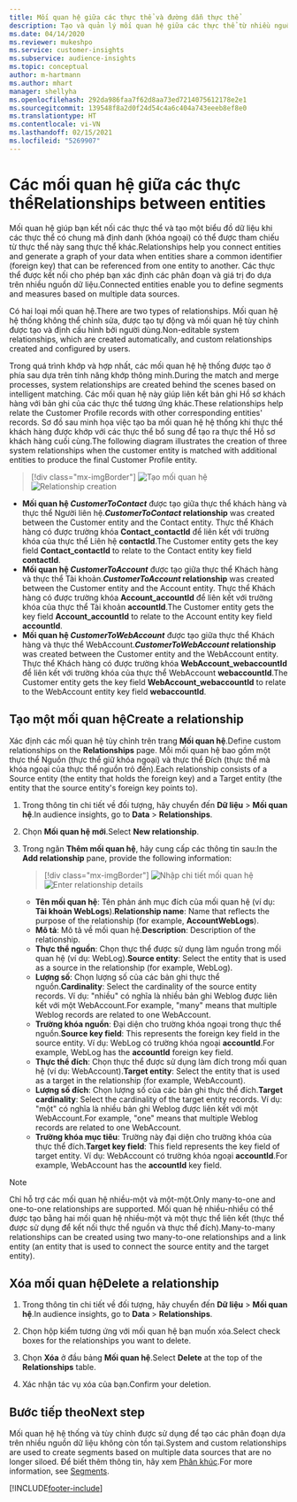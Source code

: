 ```yaml
---
title: Mối quan hệ giữa các thực thể và đường dẫn thực thể
description: Tạo và quản lý mối quan hệ giữa các thực thể từ nhiều nguồn dữ liệu.
ms.date: 04/14/2020
ms.reviewer: mukeshpo
ms.service: customer-insights
ms.subservice: audience-insights
ms.topic: conceptual
author: m-hartmann
ms.author: mhart
manager: shellyha
ms.openlocfilehash: 292da986faa7f62d8aa73ed7214075612178e2e1
ms.sourcegitcommit: 139548f8a2d0f24d54c4a6c404a743eeeb8ef8e0
ms.translationtype: HT
ms.contentlocale: vi-VN
ms.lasthandoff: 02/15/2021
ms.locfileid: "5269907"
---
```

# <a name="relationships-between-entities"></a><span data-ttu-id="f7a87-103">Các mối quan hệ giữa các thực thể</span><span class="sxs-lookup"><span data-stu-id="f7a87-103">Relationships between entities</span></span>

<span data-ttu-id="f7a87-104">Mối quan hệ giúp bạn kết nối các thực thể và tạo một biểu đồ dữ liệu khi các thực thể có chung mã định danh (khóa ngoại) có thể được tham chiếu từ thực thể này sang thực thể khác.</span><span class="sxs-lookup"><span data-stu-id="f7a87-104">Relationships help you connect entities and generate a graph of your data when entities share a common identifier (foreign key) that can be referenced from one entity to another.</span></span> <span data-ttu-id="f7a87-105">Các thực thể được kết nối cho phép bạn xác định các phân đoạn và giá trị đo dựa trên nhiều nguồn dữ liệu.</span><span class="sxs-lookup"><span data-stu-id="f7a87-105">Connected entities enable you to define segments and measures based on multiple data sources.</span></span>

<span data-ttu-id="f7a87-106">Có hai loại mối quan hệ.</span><span class="sxs-lookup"><span data-stu-id="f7a87-106">There are two types of relationships.</span></span> <span data-ttu-id="f7a87-107">Mối quan hệ hệ thống không thể chỉnh sửa, được tạo tự động và mối quan hệ tùy chỉnh được tạo và định cấu hình bởi người dùng.</span><span class="sxs-lookup"><span data-stu-id="f7a87-107">Non-editable system relationships, which are created automatically, and custom relationships created and configured by users.</span></span>

<span data-ttu-id="f7a87-108">Trong quá trình khớp và hợp nhất, các mối quan hệ hệ thống được tạo ở phía sau dựa trên tính năng khớp thông minh.</span><span class="sxs-lookup"><span data-stu-id="f7a87-108">During the match and merge processes, system relationships are created behind the scenes based on intelligent matching.</span></span> <span data-ttu-id="f7a87-109">Các mối quan hệ này giúp liên kết bản ghi Hồ sơ khách hàng với bản ghi của các thực thể tương ứng khác.</span><span class="sxs-lookup"><span data-stu-id="f7a87-109">These relationships help relate the Customer Profile records with other corresponding entities' records.</span></span> <span data-ttu-id="f7a87-110">Sơ đồ sau minh họa việc tạo ba mối quan hệ hệ thống khi thực thể khách hàng được khớp với các thực thể bổ sung để tạo ra thực thể Hồ sơ khách hàng cuối cùng.</span><span class="sxs-lookup"><span data-stu-id="f7a87-110">The following diagram illustrates the creation of three system relationships when the customer entity is matched with additional entities to produce the final Customer Profile entity.</span></span>

> [!div class="mx-imgBorder"]
> <span data-ttu-id="f7a87-111">![Tạo mối quan hệ](media/relationships-entities-merge.png "Tạo mối quan hệ")</span><span class="sxs-lookup"><span data-stu-id="f7a87-111">![Relationship creation](media/relationships-entities-merge.png "Relationship creation")</span></span>

- <span data-ttu-id="f7a87-112">**Mối quan hệ *CustomerToContact*** được tạo giữa thực thể khách hàng và thực thể Người liên hệ.</span><span class="sxs-lookup"><span data-stu-id="f7a87-112">***CustomerToContact* relationship** was created between the Customer entity and the Contact entity.</span></span> <span data-ttu-id="f7a87-113">Thực thể Khách hàng có được trường khóa **Contact_contactId** để liên kết với trường khóa của thực thể Liên hệ **contactId**.</span><span class="sxs-lookup"><span data-stu-id="f7a87-113">The Customer entity gets the key field **Contact_contactId** to relate to the Contact entity key field **contactId**.</span></span>
- <span data-ttu-id="f7a87-114">**Mối quan hệ *CustomerToAccount*** được tạo giữa thực thể Khách hàng và thực thể Tài khoản.</span><span class="sxs-lookup"><span data-stu-id="f7a87-114">***CustomerToAccount* relationship** was created between the Customer entity and the Account entity.</span></span> <span data-ttu-id="f7a87-115">Thực thể Khách hàng có được trường khóa **Account_accountId** để liên kết với trường khóa của thực thể Tài khoản **accountId**.</span><span class="sxs-lookup"><span data-stu-id="f7a87-115">The Customer entity gets the key field **Account_accountId** to relate to the Account entity key field **accountId**.</span></span>
- <span data-ttu-id="f7a87-116">**Mối quan hệ *CustomerToWebAccount*** được tạo giữa thực thể Khách hàng và thực thể WebAccount.</span><span class="sxs-lookup"><span data-stu-id="f7a87-116">***CustomerToWebAccount* relationship** was created between the Customer entity and the WebAccount entity.</span></span> <span data-ttu-id="f7a87-117">Thực thể Khách hàng có được trường khóa **WebAccount_webaccountId** để liên kết với trường khóa của thực thể WebAccount **webaccountId**.</span><span class="sxs-lookup"><span data-stu-id="f7a87-117">The Customer entity gets the key field **WebAccount_webaccountId** to relate to the WebAccount entity key field **webaccountId**.</span></span>

## <a name="create-a-relationship"></a><span data-ttu-id="f7a87-118">Tạo một mối quan hệ</span><span class="sxs-lookup"><span data-stu-id="f7a87-118">Create a relationship</span></span>

<span data-ttu-id="f7a87-119">Xác định các mối quan hệ tùy chỉnh trên trang **Mối quan hệ**.</span><span class="sxs-lookup"><span data-stu-id="f7a87-119">Define custom relationships on the **Relationships** page.</span></span> <span data-ttu-id="f7a87-120">Mỗi mối quan hệ bao gồm một thực thể Nguồn (thực thể giữ khóa ngoại) và thực thể Đích (thực thể mà khóa ngoại của thực thể nguồn trỏ đến).</span><span class="sxs-lookup"><span data-stu-id="f7a87-120">Each relationship consists of a Source entity (the entity that holds the foreign key) and a Target entity (the entity that the source entity's foreign key points to).</span></span>

1. <span data-ttu-id="f7a87-121">Trong thông tin chi tiết về đối tượng, hãy chuyển đến **Dữ liệu** > **Mối quan hệ**.</span><span class="sxs-lookup"><span data-stu-id="f7a87-121">In audience insights, go to **Data** > **Relationships**.</span></span>

2. <span data-ttu-id="f7a87-122">Chọn **Mối quan hệ mới**.</span><span class="sxs-lookup"><span data-stu-id="f7a87-122">Select **New relationship**.</span></span>

3. <span data-ttu-id="f7a87-123">Trong ngăn **Thêm mối quan hệ**, hãy cung cấp các thông tin sau:</span><span class="sxs-lookup"><span data-stu-id="f7a87-123">In the **Add relationship** pane, provide the following information:</span></span>

   > [!div class="mx-imgBorder"]
   > <span data-ttu-id="f7a87-124">![Nhập chi tiết mối quan hệ](media/relationships-add.png "Nhập chi tiết mối quan hệ")</span><span class="sxs-lookup"><span data-stu-id="f7a87-124">![Enter relationship details](media/relationships-add.png "Enter relationship details")</span></span>

   - <span data-ttu-id="f7a87-125">**Tên mối quan hệ**: Tên phản ánh mục đích của mối quan hệ (ví dụ: **Tài khoản WebLogs**).</span><span class="sxs-lookup"><span data-stu-id="f7a87-125">**Relationship name**: Name that reflects the purpose of the relationship (for example, **AccountWebLogs**).</span></span>
   - <span data-ttu-id="f7a87-126">**Mô tả**: Mô tả về mối quan hệ.</span><span class="sxs-lookup"><span data-stu-id="f7a87-126">**Description**: Description of the relationship.</span></span>
   - <span data-ttu-id="f7a87-127">**Thực thể nguồn**: Chọn thực thể được sử dụng làm nguồn trong mối quan hệ (ví dụ: WebLog).</span><span class="sxs-lookup"><span data-stu-id="f7a87-127">**Source entity**: Select the entity that is used as a source in the relationship (for example, WebLog).</span></span>
   - <span data-ttu-id="f7a87-128">**Lượng số**: Chọn lượng số của các bản ghi thực thể nguồn.</span><span class="sxs-lookup"><span data-stu-id="f7a87-128">**Cardinality**: Select the cardinality of the source entity records.</span></span> <span data-ttu-id="f7a87-129">Ví dụ: "nhiều" có nghĩa là nhiều bản ghi Weblog được liên kết với một WebAccount.</span><span class="sxs-lookup"><span data-stu-id="f7a87-129">For example, "many" means that multiple Weblog records are related to one WebAccount.</span></span>
   - <span data-ttu-id="f7a87-130">**Trường khóa nguồn**: Đại diện cho trường khóa ngoại trong thực thể nguồn.</span><span class="sxs-lookup"><span data-stu-id="f7a87-130">**Source key field**: This represents the foreign key field in the source entity.</span></span> <span data-ttu-id="f7a87-131">Ví dụ: WebLog có trường khóa ngoại **accountId**.</span><span class="sxs-lookup"><span data-stu-id="f7a87-131">For example, WebLog has the **accountId** foreign key field.</span></span>
   - <span data-ttu-id="f7a87-132">**Thực thể đích**: Chọn thực thể được sử dụng làm đích trong mối quan hệ (ví dụ: WebAccount).</span><span class="sxs-lookup"><span data-stu-id="f7a87-132">**Target entity**: Select the entity that is used as a target in the relationship (for example, WebAccount).</span></span>
   - <span data-ttu-id="f7a87-133">**Lượng số đích**: Chọn lượng số của các bản ghi thực thể đích.</span><span class="sxs-lookup"><span data-stu-id="f7a87-133">**Target cardinality**: Select the cardinality of the target entity records.</span></span> <span data-ttu-id="f7a87-134">Ví dụ: "một" có nghĩa là nhiều bản ghi Weblog được liên kết với một WebAccount.</span><span class="sxs-lookup"><span data-stu-id="f7a87-134">For example, "one" means that multiple Weblog records are related to one WebAccount.</span></span>
   - <span data-ttu-id="f7a87-135">**Trường khóa mục tiêu**: Trường này đại diện cho trường khóa của thực thể đích.</span><span class="sxs-lookup"><span data-stu-id="f7a87-135">**Target key field**: This field represents the key field of target entity.</span></span> <span data-ttu-id="f7a87-136">Ví dụ: WebAccount có trường khóa ngoại **accountId**.</span><span class="sxs-lookup"><span data-stu-id="f7a87-136">For example, WebAccount has the **accountId** key field.</span></span>

> [!NOTE]
> <span data-ttu-id="f7a87-137">Chỉ hỗ trợ các mối quan hệ nhiều-một và một-một.</span><span class="sxs-lookup"><span data-stu-id="f7a87-137">Only many-to-one and one-to-one relationships are supported.</span></span> <span data-ttu-id="f7a87-138">Mối quan hệ nhiều-nhiều có thể được tạo bằng hai mối quan hệ nhiều-một và một thực thể liên kết (thực thể được sử dụng để kết nối thực thể nguồn và thực thể đích).</span><span class="sxs-lookup"><span data-stu-id="f7a87-138">Many-to-many relationships can be created using two many-to-one relationships and a link entity (an entity that is used to connect the source entity and the target entity).</span></span>

## <a name="delete-a-relationship"></a><span data-ttu-id="f7a87-139">Xóa mối quan hệ</span><span class="sxs-lookup"><span data-stu-id="f7a87-139">Delete a relationship</span></span>

1. <span data-ttu-id="f7a87-140">Trong thông tin chi tiết về đối tượng, hãy chuyển đến **Dữ liệu** > **Mối quan hệ**.</span><span class="sxs-lookup"><span data-stu-id="f7a87-140">In audience insights, go to **Data** > **Relationships**.</span></span>

2. <span data-ttu-id="f7a87-141">Chọn hộp kiểm tương ứng với mối quan hệ bạn muốn xóa.</span><span class="sxs-lookup"><span data-stu-id="f7a87-141">Select check boxes for the relationships you want to delete.</span></span>

3. <span data-ttu-id="f7a87-142">Chọn **Xóa** ở đầu bảng **Mối quan hệ**.</span><span class="sxs-lookup"><span data-stu-id="f7a87-142">Select **Delete** at the top of the **Relationships** table.</span></span>

4. <span data-ttu-id="f7a87-143">Xác nhận tác vụ xóa của bạn.</span><span class="sxs-lookup"><span data-stu-id="f7a87-143">Confirm your deletion.</span></span>

## <a name="next-step"></a><span data-ttu-id="f7a87-144">Bước tiếp theo</span><span class="sxs-lookup"><span data-stu-id="f7a87-144">Next step</span></span>

<span data-ttu-id="f7a87-145">Mối quan hệ hệ thống và tùy chỉnh được sử dụng để tạo các phân đoạn dựa trên nhiều nguồn dữ liệu không còn tồn tại.</span><span class="sxs-lookup"><span data-stu-id="f7a87-145">System and custom relationships are used to create segments based on multiple data sources that are no longer siloed.</span></span> <span data-ttu-id="f7a87-146">Để biết thêm thông tin, hãy xem [Phân khúc](segments.md).</span><span class="sxs-lookup"><span data-stu-id="f7a87-146">For more information, see [Segments](segments.md).</span></span>


[!INCLUDE[footer-include](../includes/footer-banner.md)]